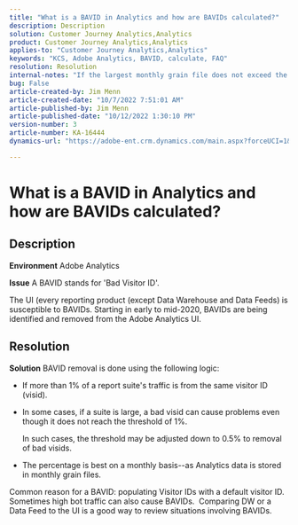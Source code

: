 ```yaml
---
title: "What is a BAVID in Analytics and how are BAVIDs calculated?"
description: Description
solution: Customer Journey Analytics,Analytics
product: Customer Journey Analytics,Analytics
applies-to: "Customer Journey Analytics,Analytics"
keywords: "KCS, Adobe Analytics, BAVID, calculate, FAQ"
resolution: Resolution
internal-notes: "If the largest monthly grain file does not exceed the size threshold (250MB default), we do not examine the suite for bad visids."
bug: False
article-created-by: Jim Menn
article-created-date: "10/7/2022 7:51:01 AM"
article-published-by: Jim Menn
article-published-date: "10/12/2022 1:30:10 PM"
version-number: 3
article-number: KA-16444
dynamics-url: "https://adobe-ent.crm.dynamics.com/main.aspx?forceUCI=1&pagetype=entityrecord&etn=knowledgearticle&id=83dccec7-1446-ed11-bba1-000d3a3064b8"

---
```

# What is a BAVID in Analytics and how are BAVIDs calculated?

## Description


<b>Environment</b>
 Adobe Analytics

<b>Issue</b>
 A BAVID stands for 'Bad Visitor ID'.

The UI (every reporting product (except Data Warehouse and Data Feeds) is susceptible to BAVIDs.
 Starting in early to mid-2020, BAVIDs are being identified and removed from the Adobe Analytics UI.






## Resolution


<b>Solution</b>
BAVID removal is done using the following logic:

- If more than 1% of a report suite's traffic is from the same visitor ID (visid).
- In some cases, if a suite is large, a bad visid can cause problems even though it does not reach the threshold of 1%.

    In such cases, the threshold may be adjusted down to 0.5% to removal of bad visids.
- The percentage is best on a monthly basis--as Analytics data is stored in monthly grain files.


Common reason for a BAVID: populating Visitor IDs with a default visitor ID. Sometimes high bot traffic can also cause BAVIDs. 
Comparing DW or a Data Feed to the UI is a good way to review situations involving BAVIDs.
